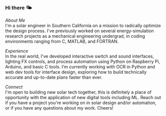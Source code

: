 ### Hi there 🌤️
*About Me*  
I'm a solar engineer in Southern California on a mission to radically optimize the design process. I've previously worked on several energy-simulation research projects as a mechanical engineering undergrad, in coding environments ranging from C, MATLAB, and FORTRAN. 

*Experience*  
In the real world, I've developed interactive switch and sound interfaces, lighting FX controls, and process automation using Python on Raspberry Pi, Arduino, and basic C tools. I'm currently working with OCR in Python and web dev tools for interface design, exploring how to build technically accurate and up-to-date plans faster than ever.

*Connect*  
I'm open to building new solar tech together, this is definitely a place of opportunity with the application of new digital tools including ML. Reach out if you have a project you're working on in solar design and/or automation, or if you have any questions about my work. Cheers!  

<!--
**adrianmhood/adrianmhood** is a ✨ _special_ ✨ repository because its `README.md` (this file) appears on your GitHub profile.

-->
